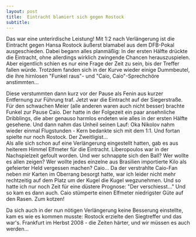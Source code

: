 ```yaml
---
layout: post
title:  Eintracht blamiert sich gegen Rostock
subtitle:  
---
```


Das war eine unterirdische Leistung! Mit 1:2 nach Verlängerung ist die Eintracht gegen Hansa Rostock äußerst blamabel aus dem DFB-Pokal ausgeschieden. Dabei begann alles planmäßig: In der ersten Hälfte drückte die Eintracht, ohne allerdings wirklich zwingende Chancen herauszuspielen. Aber eigentlich schien es nur eine Frage der Zeit zu sein, bis der Treffer fallen würde. Trotzdem fanden sich in der Kurve wieder einige Dummbeutel, die ihre hirnlosen "Funkel raus"- und "Caio, Caio"-Sprechchöre anstimmten...

Diese verstummten dann kurz vor der Pause als Fenin aus kurzer Entfernung zur Führung traf. Jetzt war die Eintracht auf der Siegerstraße. Für den schwachen Meier (alle anderen waren auch nicht besser) brachte Funkel zur Pause Caio. Der hatte in der Folgezeit ein paar ansehnliche Dribblings, die aber genauso harmlos endeten wie alles in der ersten Hälfte gesehene. Und dann nahm das Unheil seinen Lauf: Oka Nikolov nahm wieder einmal Flugstunden - Kern bedankte sich mit dem 1:1. Und fortan spielte nur noch Rostock. Der Zweitligist...  
Als alle sich schon auf eine Verlängerung eingestellt hatten, gab es aus heiterem Himmel Elfmeter für die Eintracht. Liberopoulos war in der Nachspielzeit gefoult worden. Und wer schnappte sich den Ball? Wer wollte es allen zeigen? Wer wollte jedes einzelne aus Brasilien importierte Kilo als gefeierter Held vergessen machen? Caio... Da der verstrahlte Caio-Fan neben mir Karten im Oberrang besorgt hatte, war ich leider nicht mehr rechtzeitig auf dem Platz um der Kugel die Kugel wegzunehmen. Und so hatte ich nur noch Zeit für eine düstere Prognose: "Der verschiesst..." Und so kam es dann auch. Caio stümperte einen Elfmeter niedrigster Güte auf den Rasen. Zum kotzen!

Da sich auch in der nun nötigen Verlängerung keine Besserung einstellte, kam es wie es kommen musste: Rostock erzielte den Siegtreffer und das war's. Frankfurt im Herbst 2008 - die Zeiten härter, und wir müssen es auch werden...
